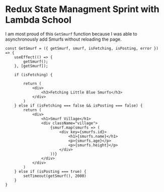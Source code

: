 # Redux State Managment Sprint with Lambda School
  I am most proud of this `GetSmurf` function because I was able to asynchronously add Smurfs without reloading the page. 
```
const GetSmurf = ({ getSmurf, smurf, isFetching, isPosting, error }) => {
    useEffect(() => {
        getSmurf();
    }, [getSmurf]);

    if (isFetching) {

        return (
            <div>
                <h3>Fetching Little Blue Smurfs</h3>
            </div>
        )
    } else if (isFetching === false && isPosting === false) {
        return (
            <div>
                <h1>Smurf Village</h1>
                <div className="village">
                    {smurf.map(smurfs => (
                        <div key={smurfs.id}>
                            <h1>{smurfs.name}</h1>
                            <p>{smurfs.age}</p>
                            <p>{smurfs.height}</p>
                        </div>
                    ))}
                </div>
            </div>
        )
    } else if (isPosting === true) {
        setTimeout(getSmurf(), 2000)
    }
}
```
